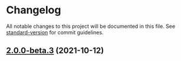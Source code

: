 # Changelog

All notable changes to this project will be documented in this file. See [standard-version](https://github.com/conventional-changelog/standard-version) for commit guidelines.

## [2.0.0-beta.3](https://github.com/kherock/oidc-client/compare/v2.0.0-beta.2...v2.0.0-beta.3) (2021-10-12)
